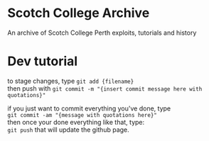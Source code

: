 # Scotch College Archive
An archive of Scotch College Perth exploits, tutorials and history

# Dev tutorial
to stage changes, type ```git add {filename}```
<br>then push with ```git commit -m "{insert commit message here with quotations}"```

if you just want to commit everything you've done, type <br>
```git commit -am "{message with quotations here}"```
<br>
then once your done everything like that, type:<br>
```git push```
that will update the github page.